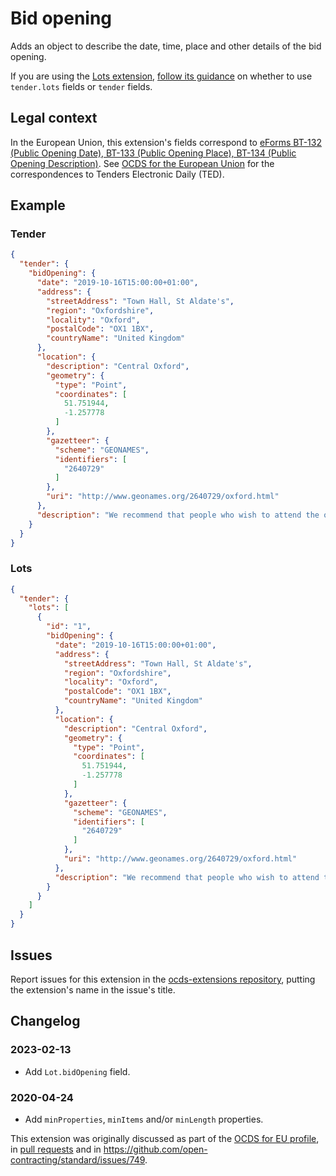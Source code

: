 # Bid opening

Adds an object to describe the date, time, place and other details of the bid opening.

If you are using the [Lots extension](https://extensions.open-contracting.org/en/extensions/lots/master/), [follow its guidance](https://extensions.open-contracting.org/en/extensions/lots/master/#usage) on whether to use `tender.lots` fields or `tender` fields.

## Legal context

In the European Union, this extension's fields correspond to [eForms BT-132 (Public Opening Date), BT-133 (Public Opening Place), BT-134 (Public Opening Description)](https://docs.ted.europa.eu/eforms/latest/reference/business-terms/). See [OCDS for the European Union](http://standard.open-contracting.org/profiles/eu/master/en/) for the correspondences to Tenders Electronic Daily (TED).

## Example

### Tender

```json
{
  "tender": {
    "bidOpening": {
      "date": "2019-10-16T15:00:00+01:00",
      "address": {
        "streetAddress": "Town Hall, St Aldate's",
        "region": "Oxfordshire",
        "locality": "Oxford",
        "postalCode": "OX1 1BX",
        "countryName": "United Kingdom"
      },
      "location": {
        "description": "Central Oxford",
        "geometry": {
          "type": "Point",
          "coordinates": [
            51.751944,
            -1.257778
          ]
        },
        "gazetteer": {
          "scheme": "GEONAMES",
          "identifiers": [
            "2640729"
          ]
        },
        "uri": "http://www.geonames.org/2640729/oxford.html"
      },
      "description": "We recommend that people who wish to attend the opening register on this page: https://wwww.example.org/register"
    }
  }
}
```

### Lots

```json
{
  "tender": {
    "lots": [
      {
        "id": "1",
        "bidOpening": {
          "date": "2019-10-16T15:00:00+01:00",
          "address": {
            "streetAddress": "Town Hall, St Aldate's",
            "region": "Oxfordshire",
            "locality": "Oxford",
            "postalCode": "OX1 1BX",
            "countryName": "United Kingdom"
          },
          "location": {
            "description": "Central Oxford",
            "geometry": {
              "type": "Point",
              "coordinates": [
                51.751944,
                -1.257778
              ]
            },
            "gazetteer": {
              "scheme": "GEONAMES",
              "identifiers": [
                "2640729"
              ]
            },
            "uri": "http://www.geonames.org/2640729/oxford.html"
          },
          "description": "We recommend that people who wish to attend the opening register on this page: https://wwww.example.org/register"
        }
      }
    ]
  }
}
```

## Issues

Report issues for this extension in the [ocds-extensions repository](https://github.com/open-contracting/ocds-extensions/issues), putting the extension's name in the issue's title.

## Changelog

### 2023-02-13

* Add `Lot.bidOpening` field.

### 2020-04-24

* Add `minProperties`, `minItems` and/or `minLength` properties.

This extension was originally discussed as part of the [OCDS for EU profile](https://github.com/open-contracting-extensions/european-union/issues), in [pull requests](https://github.com/open-contracting-extensions/ocds_bidOpening_extension/pulls?q=is%3Apr+is%3Aclosed) and in <https://github.com/open-contracting/standard/issues/749>.
